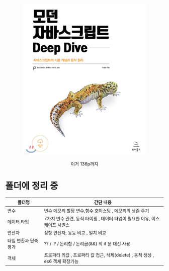 <center>

![image](./image/12.png)<br />

이거 136p까지

</center>

# 폴더에 정리 중

| 폴더명                | 간단 내용                                                                      |
| --------------------- | ------------------------------------------------------------------------------ |
| 변수                  | 변수 메모리 할당 변수,함수 호이스팅 , 메모리의 생존 주기                       |
| 데이터 타입           | 7가지 변수 관련, 동적 타이핑 , 데이터 타입이 필요한 이유, 이스케이프 시퀀스    |
| 연산자                | 삼항 연산자, 동등 비교 , 일치 비교                                             |
| 타입 변환과 단축 평가 | ?? / .? / 논리합 / 논리곱(&&) 의 if 문 대신 사용                               |
| 객체                  | 프로퍼티 키값 , 프로퍼티 값 접근, 삭제(delete) , 동적 생성 , es6 객체 확장기능 |
